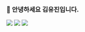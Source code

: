 

<!--
**yujinn001/yujinn001** is a ✨ _special_ ✨ repository because its `README.md` (this file) appears on your GitHub profile.

Here are some ideas to get you started:

- 🔭 I’m currently working on ...
- 🌱 I’m currently learning ...
- 👯 I’m looking to collaborate on ...
- 🤔 I’m looking for help with ...
- 💬 Ask me about ...
- 📫 How to reach me: ...
- 😄 Pronouns: ...
- ⚡ Fun fact: ...
-->
### 🌱 안녕하세요 김유진입니다.
<a href="#"><img src="https://img.shields.io/badge/Java-ff7f00?style=flat&logo=openjdk&logoColor=white"/></a>
<a href="#"><img src="https://img.shields.io/badge/Spring-6DB33F?style=flat&logo=Spring&logoColor=white"/></a>
<a href="#"><img src="https://img.shields.io/badge/Spring Boot-6DB33F?style=flat&logo=Spring Boot&logoColor=white"/></a>

<!-- 뱃지 만드는 법 -->
<!-- https://simpleicons.org -->
<!-- https://shields.io/ -->
<!-- https://img.shields.io/badge/[텍스트]-[색상 코드]?style=[로고 스타일]&logo=[로고 이름]&logoColor=[로고 색상] -->
